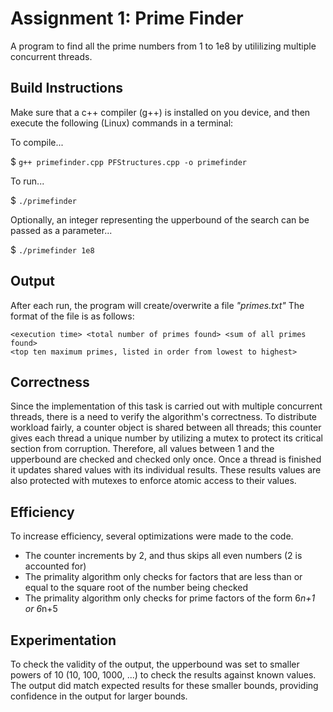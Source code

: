 # Assignment 1: Prime Finder

A program to find all the prime numbers from 1 to 1e8 by utililizing multiple concurrent threads.

## Build Instructions

Make sure that a c++ compiler (g++) is installed on you device, and then execute the following (Linux) commands in a terminal:

To compile...

$ `g++ primefinder.cpp PFStructures.cpp -o primefinder`

To run...

$ `./primefinder`

Optionally, an integer representing the upperbound of the search can be passed as a parameter...

$ `./primefinder 1e8`


## Output

After each run, the program will create/overwrite a file _"primes.txt"_
The format of the file is as follows:

```
<execution time> <total number of primes found> <sum of all primes found>
<top ten maximum primes, listed in order from lowest to highest>
```

## Correctness

Since the implementation of this task is carried out with multiple concurrent threads, there is a need to verify the algorithm's correctness. 
To distribute workload fairly, a counter object is shared between all threads; this counter gives each thread a unique number by utilizing a mutex 
to protect its critical section from corruption. Therefore, all values between 1 and the upperbound are checked and checked only once. Once a thread 
is finished it updates shared values with its individual results. These results values are also protected with mutexes to enforce atomic access to 
their values.

## Efficiency

To increase efficiency, several optimizations were made to the code.

- The counter increments by 2, and thus skips all even numbers (2 is accounted for)
- The primality algorithm only checks for factors that are less than or equal to the square root of the number being checked
- The primality algorithm only checks for prime factors of the form 6*n+1 or 6*n+5

## Experimentation

To check the validity of the output, the upperbound was set to smaller powers of 10 (10, 100, 1000, ...) to check the results against known values. 
The output did match expected results for these smaller bounds, providing confidence in the output for larger bounds.

